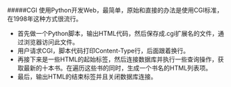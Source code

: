 #####CGI
使用Python开发Web，最简单，原始和直接的办法是使用CGI标准，在1998年这种方式很流行。

- 首先做一个Python脚本，输出HTML代码，然后保存成.cgi扩展名的文件，通过浏览器访问此文件。
- 用户请求CGI，脚本代码打印Content-Type行，后面跟着换行。
- 再接下来是一些HTML的起始标签，然后连接数据库并执行一些查询操作，获取最新的十本书。在遍历这些书的同时，生成一个书名的HTML列表项。
- 最后，输出HTML的结束标签并且关闭数据库连接。